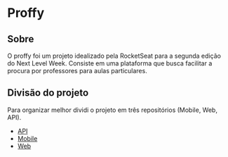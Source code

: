 # Proffy
## Sobre
O proffy foi um projeto idealizado pela RocketSeat para a segunda edição do Next Level Week.
Consiste em uma plataforma que busca facilitar a procura por professores para aulas particulares.
## Divisão do projeto
Para organizar melhor dividi o projeto em três repositórios (Mobile, Web, API).
- [API](https://github.com/INTLSavio/ProffyApi)
- [Mobile](https://github.com/INTLSavio/ProffyMobile)
- [Web](https://github.com/INTLSavio/ProffyWeb)
